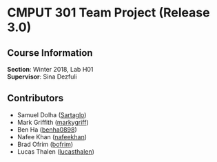 # CMPUT 301 Team Project (Release 3.0)

## Course Information
**Section**: Winter 2018, Lab H01  
**Supervisor**: Sina Dezfuli  

## Contributors
* Samuel Dolha ([Sartaglo](https://github.com/Sartaglo))
* Mark Griffith ([markygriff](https://github.com/markygriff))
* Ben Ha ([benha0898](https://github.com/benha0898))
* Nafee Khan ([nafeekhan](https://github.com/nafeekhan))  
* Brad Ofrim ([bofrim](https://github.com/bofrim))
* Lucas Thalen ([lucasthalen](https://github.com/lucasthalen))
